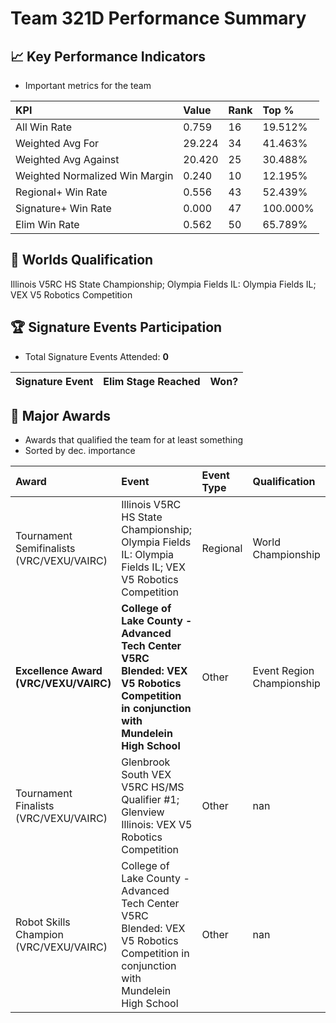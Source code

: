 # Team 321D Performance Summary

## 📈 Key Performance Indicators
- Important metrics for the team

| KPI | Value | Rank | Top % |
|:---|:-----|:----|:-----|
| All Win Rate | 0.759 | 16 | 19.512% |
| Weighted Avg For | 29.224 | 34 | 41.463% |
| Weighted Avg Against | 20.420 | 25 | 30.488% |
| Weighted Normalized Win Margin | 0.240 | 10 | 12.195% |
| Regional+ Win Rate | 0.556 | 43 | 52.439% |
| Signature+ Win Rate | 0.000 | 47 | 100.000% |
| Elim Win Rate | 0.562 | 50 | 65.789% |


## 🎯 Worlds Qualification
Illinois V5RC HS State Championship; Olympia Fields IL: Olympia Fields IL; VEX V5 Robotics Competition

## 🏆 Signature Events Participation
- Total Signature Events Attended: **0**

| Signature Event | Elim Stage Reached | Won? |
|:----------------|:-------------------|:----|


## 🥇 Major Awards
- Awards that qualified the team for at least something
- Sorted by dec. importance

| Award | Event | Event Type | Qualification |
|:------|:------|:-----------|:--------------|
| Tournament Semifinalists (VRC/VEXU/VAIRC) | Illinois V5RC HS State Championship; Olympia Fields IL: Olympia Fields IL; VEX V5 Robotics Competition | Regional | World Championship |
| **Excellence Award (VRC/VEXU/VAIRC)** | **College of Lake County - Advanced Tech Center V5RC Blended: VEX V5 Robotics Competition in conjunction with Mundelein High School** | Other | Event Region Championship |
| Tournament Finalists (VRC/VEXU/VAIRC) | Glenbrook South VEX V5RC HS/MS Qualifier #1; Glenview Illinois: VEX V5 Robotics Competition | Other | nan |
| Robot Skills Champion (VRC/VEXU/VAIRC) | College of Lake County - Advanced Tech Center V5RC Blended: VEX V5 Robotics Competition in conjunction with Mundelein High School | Other | nan |

